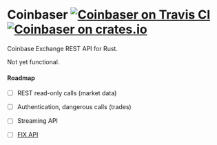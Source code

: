 # Coinbaser [![Coinbaser on Travis CI][travis-image]][travis] [![Coinbaser on crates.io][crates-image]][crates]

[travis-image]: https://travis-ci.org/patrickjm/coinbaser.svg?branch=master
[travis]: https://travis-ci.org/patrickjm/coinbaser
[crates-image]: http://meritbadge.herokuapp.com/coinbaser
[crates]: https://crates.io/crates/coinbaser
Coinbase Exchange REST API for Rust.

Not yet functional.

#### Roadmap
- [ ] REST read-only calls (market data)
- [ ] Authentication, dangerous calls (trades)
- [ ] Streaming API
- [ ] [FIX API](https://docs.exchange.coinbase.com/#fix-api)

